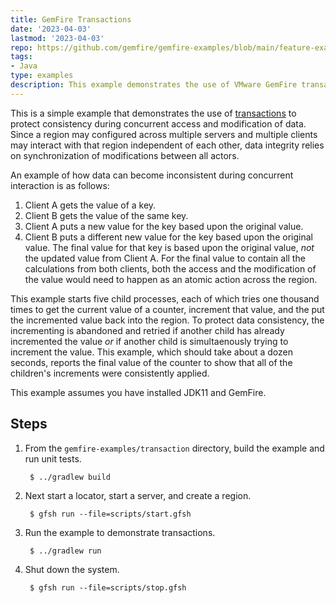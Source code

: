 ```yaml
---
title: GemFire Transactions
date: '2023-04-03'
lastmod: '2023-04-03'
repo: https://github.com/gemfire/gemfire-examples/blob/main/feature-examples/transaction
tags:
- Java
type: examples
description: This example demonstrates the use of VMware GemFire transactions to protect consistency during concurrent access and modification of data.
---
```


This is a simple example that demonstrates the use of [transactions](https://docs.vmware.com/en/VMware-GemFire/9.15/gf/developing-transactions-chapter_overview.html)
to protect consistency during concurrent access and modification of data. Since a region may
configured across multiple servers and multiple clients may interact with that region independent of
each other, data integrity relies on synchronization of modifications between all actors.

An example of how data can become inconsistent during concurrent interaction is as follows:
1. Client A gets the value of a key.
2. Client B gets the value of the same key.
3. Client A puts a new value for the key based upon the original value.
4. Client B puts a different new value for the key based upon the original value.
   The final value for that key is based upon the original value, _not_ the updated value from Client
   A. For the final value to contain all the calculations from both clients, both the access and the
   modification of the value would need to happen as an atomic action across the region.

This example starts five child processes, each of which tries one thousand times to get the current
value of a counter, increment that value, and the put the incremented value back into the region.
To protect data consistency, the incrementing is abandoned and retried if another child has already
incremented the value _or_ if another child is simultaenously trying to increment the value. This
example, which should take about a dozen seconds, reports the final value of the counter to show
that all of the children's increments were consistently applied.

This example assumes you have installed JDK11 and GemFire.

## Steps

1. From the `gemfire-examples/transaction` directory, build the example and
   run unit tests.

        $ ../gradlew build

2. Next start a locator, start a server, and create a region.

        $ gfsh run --file=scripts/start.gfsh

3. Run the example to demonstrate transactions.

        $ ../gradlew run

4. Shut down the system.

        $ gfsh run --file=scripts/stop.gfsh